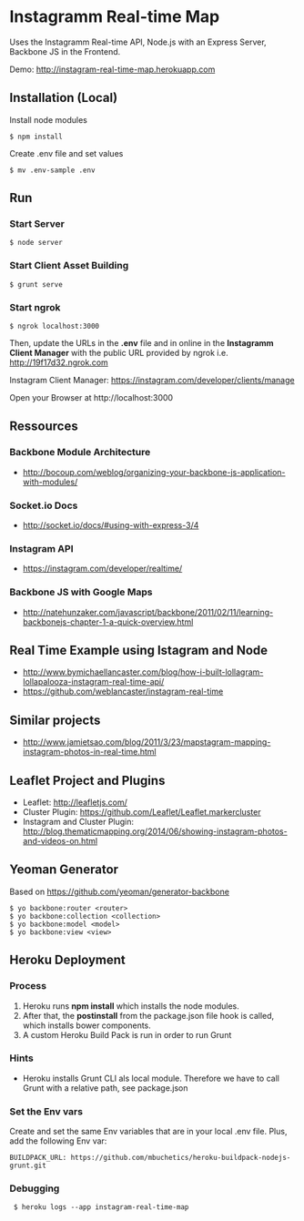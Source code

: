 # Instagramm Real-time Map

Uses the Instagramm Real-time API, Node.js with an Express Server, Backbone JS in the Frontend.

Demo: http://instagram-real-time-map.herokuapp.com

## Installation (Local)

Install node modules

    $ npm install

Create .env file and set values

    $ mv .env-sample .env


## Run

### Start Server
    $ node server

### Start Client Asset Building
    $ grunt serve

### Start ngrok
    $ ngrok localhost:3000

Then, update the URLs in the __.env__ file and in online in the __Instagramm Client Manager__ with the public URL provided by ngrok i.e. http://19f17d32.ngrok.com

Instagram Client Manager: https://instagram.com/developer/clients/manage

Open your Browser at http://localhost:3000

## Ressources

### Backbone Module Architecture
- http://bocoup.com/weblog/organizing-your-backbone-js-application-with-modules/

### Socket.io Docs
- http://socket.io/docs/#using-with-express-3/4

### Instagram API
- https://instagram.com/developer/realtime/

### Backbone JS with Google Maps
- http://natehunzaker.com/javascript/backbone/2011/02/11/learning-backbonejs-chapter-1-a-quick-overview.html

## Real Time Example using Istagram and Node
- http://www.bymichaellancaster.com/blog/how-i-built-lollagram-lollapalooza-instagram-real-time-api/
- https://github.com/weblancaster/instagram-real-time

## Similar projects
- http://www.jamietsao.com/blog/2011/3/23/mapstagram-mapping-instagram-photos-in-real-time.html

## Leaflet Project and Plugins
- Leaflet: http://leafletjs.com/
- Cluster Plugin: https://github.com/Leaflet/Leaflet.markercluster
- Instagram and Cluster Plugin: http://blog.thematicmapping.org/2014/06/showing-instagram-photos-and-videos-on.html


## Yeoman Generator

Based on https://github.com/yeoman/generator-backbone

    $ yo backbone:router <router>
    $ yo backbone:collection <collection>
    $ yo backbone:model <model>
    $ yo backbone:view <view>


## Heroku Deployment

### Process

1. Heroku runs __npm install__ which installs the node modules. 
2. After that, the __postinstall__ from the package.json file hook is called, which installs bower components.
3. A custom Heroku Build Pack is run in order to run Grunt

### Hints

- Heroku installs Grunt CLI als local module. Therefore we have to call Grunt with a relative path, see package.json

### Set the Env vars

Create and set the same Env variables that are in your local .env file. Plus, add the following Env var:

    BUILDPACK_URL: https://github.com/mbuchetics/heroku-buildpack-nodejs-grunt.git

### Debugging

     $ heroku logs --app instagram-real-time-map
